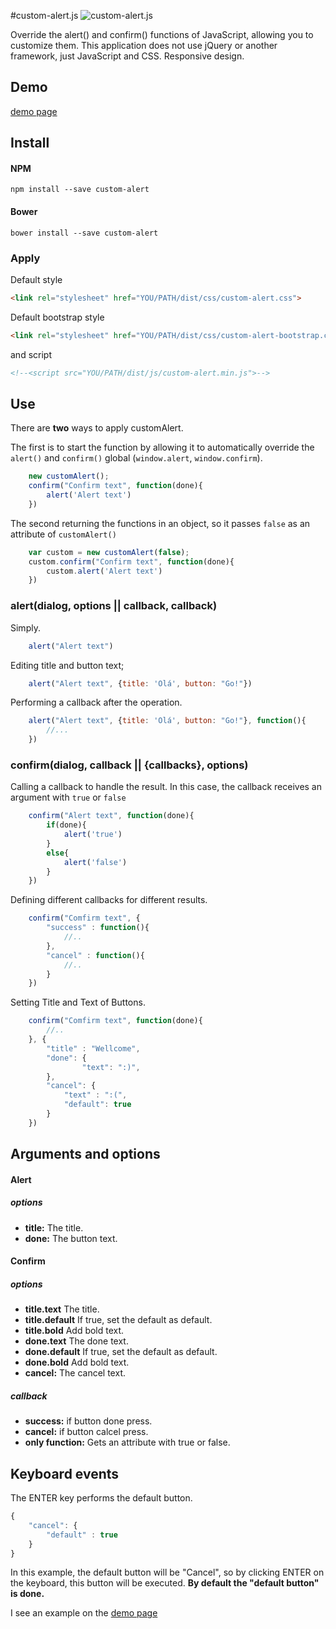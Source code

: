 #custom-alert.js
![custom-alert.js](https://raw.githubusercontent.com/PhilippeAssis/custom-alert/master/customAlert2.jpg)

Override the alert() and confirm() functions of JavaScript, allowing you to customize them. This application does not use jQuery or another framework, just JavaScript and CSS. Responsive design.

## Demo
[demo page](https://philippeassis.github.io/custom-alert)

## Install
#### NPM
```
npm install --save custom-alert
```

#### Bower
```
bower install --save custom-alert
```

### Apply

Default style
```html
<link rel="stylesheet" href="YOU/PATH/dist/css/custom-alert.css">
```

Default bootstrap style
```html
<link rel="stylesheet" href="YOU/PATH/dist/css/custom-alert-bootstrap.css"> 
```

and script
```html
<!--<script src="YOU/PATH/dist/js/custom-alert.min.js">-->
```

## Use

There are **two** ways to apply customAlert.

The first is to start the function by allowing it to automatically override the `alert()` and `confirm()` global (`window.alert`, `window.confirm`).
```javascript
    new customAlert();
    confirm("Confirm text", function(done){
        alert('Alert text')
    })
```

The second returning the functions in an object, so it passes `false` as an attribute of `customAlert()`
```javascript
    var custom = new customAlert(false);
    custom.confirm("Confirm text", function(done){
        custom.alert('Alert text')
    })
```
### alert(dialog, options || callback, callback)
Simply.
```javascript
    alert("Alert text")
```

Editing title and button text;
```javascript
    alert("Alert text", {title: 'Olá', button: "Go!"})
```

Performing a callback after the operation.
```javascript
    alert("Alert text", {title: 'Olá', button: "Go!"}, function(){
        //...
    })
```
### confirm(dialog, callback || {callbacks}, options)
Calling a callback to handle the result. In this case, the callback receives an argument with `true` or `false`
```javascript
    confirm("Alert text", function(done){
        if(done){
            alert('true')
        }
        else{
            alert('false')
        }
    })
```
Defining different callbacks for different results.
```javascript
    confirm("Comfirm text", {
        "success" : function(){
            //..
        },
        "cancel" : function(){
            //..
        }
    })
```
Setting Title and Text of Buttons.
```javascript
    confirm("Comfirm text", function(done){
        //..
    }, { 
        "title" : "Wellcome",
        "done": {
                "text": ":)",
        },
        "cancel": {
            "text" : ":(",
            "default": true
        }
    })
```

## Arguments and options

#### Alert
##### options
 - **title:**  The title.
 - **done:**  The button text.

#### Confirm
##### options
 - **title.text**  The title.
 - **title.default**  If true, set the default as default.
 - **title.bold**  Add bold text.
 - **done.text**  The done text.
 - **done.default**  If true, set the default as default.
 - **done.bold**  Add bold text.
 - **cancel:**  The cancel text.

##### callback
 - **success:**  if button done press.
 - **cancel:**  if button calcel press.
 - **only function:**  Gets an attribute with true or false.

## Keyboard events
The ENTER key performs the default button.

```javascript
{
    "cancel": {
        "default" : true
    }
}
```
In this example, the default button will be "Cancel", so by clicking ENTER on the keyboard, this button will be executed.
**By default the "default button" is done.**

I see an example on the [demo page](https://philippeassis.github.io/custom-alert)